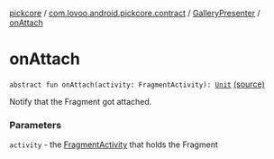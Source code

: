 [pickcore](../../index.md) / [com.lovoo.android.pickcore.contract](../index.md) / [GalleryPresenter](index.md) / [onAttach](./on-attach.md)

# onAttach

`abstract fun onAttach(activity: FragmentActivity): `[`Unit`](https://kotlinlang.org/api/latest/jvm/stdlib/kotlin/-unit/index.html) [(source)](https://github.com/lovoo/android-pickpic/blob/master/pickcore/pickcore/src/main/kotlin/com/lovoo/android/pickcore/contract/GalleryPresenter.kt#L33)

Notify that the Fragment got attached.

### Parameters

`activity` - the [FragmentActivity](#) that holds the Fragment